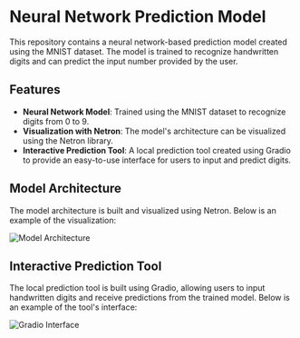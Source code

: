 # Neural Network Prediction Model

This repository contains a neural network-based prediction model created using the MNIST dataset. The model is trained to recognize handwritten digits and can predict the input number provided by the user.

## Features

- **Neural Network Model**: Trained using the MNIST dataset to recognize digits from 0 to 9.
- **Visualization with Netron**: The model's architecture can be visualized using the Netron library.
- **Interactive Prediction Tool**: A local prediction tool created using Gradio to provide an easy-to-use interface for users to input and predict digits.

## Model Architecture

The model architecture is built and visualized using Netron. 
Below is an example of the visualization:

![Model Architecture]([figura.png](https://github.com/Pedrmig/Neural-Network-NumberPrediction/blob/main/Neutron.png))

## Interactive Prediction Tool

The local prediction tool is built using Gradio, allowing users to input handwritten digits and receive predictions from the trained model. 
Below is an example of the tool's interface:

![Gradio Interface]([figura2.png](https://github.com/Pedrmig/Neural-Network-NumberPrediction/blob/main/GradioInteractivePredictionTool.png))
